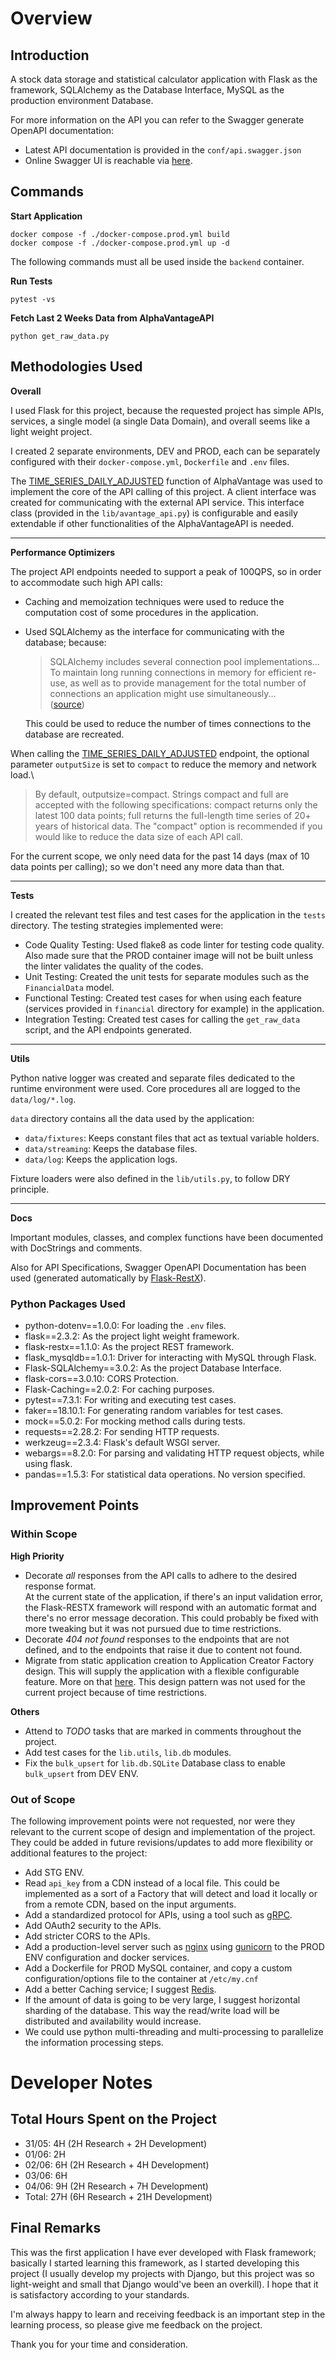 # Overview

## Introduction

A stock data storage and statistical calculator application with Flask as the framework, SQLAlchemy as the Database Interface, MySQL as the production environment Database.

For more information on the API you can refer to the Swagger generate OpenAPI documentation:
- Latest API documentation is provided in the `conf/api.swagger.json`
- Online Swagger UI is reachable via [here](http://localhost:5000/api).

## Commands

**Start Application**

```
docker compose -f ./docker-compose.prod.yml build
docker compose -f ./docker-compose.prod.yml up -d
```

The following commands must all be used inside the `backend` container.

**Run Tests**

```
pytest -vs
```

**Fetch Last 2 Weeks Data from AlphaVantageAPI**

```
python get_raw_data.py
```

## Methodologies Used

**Overall**

I used Flask for this project, because the requested project has simple APIs, services, a single model (a single Data Domain), and overall seems like a light weight project.

I created 2 separate environments, DEV and PROD, each can be separately configured with their `docker-compose.yml`, `Dockerfile` and `.env` files.

The [TIME_SERIES_DAILY_ADJUSTED](https://www.alphavantage.co/documentation/#dailyadj) function of AlphaVantage was used to implement the core of the API calling of this project. A client interface was created for communicating with the external API service. This interface class (provided in the `lib/avantage_api.py`) is configurable and easily extendable if other functionalities of the AlphaVantageAPI is needed. 

---

**Performance Optimizers**

The project API endpoints needed to support a peak of 100QPS, so in order to accommodate such high API calls:
- Caching and memoization techniques were used to reduce the computation cost of some procedures in the application.
- Used SQLAlchemy as the interface for communicating with the database; because:
    > SQLAlchemy includes several connection pool implementations... To maintain long running connections in memory for efficient re-use, as well as to provide management for the total number of connections an application might use simultaneously...\
    > ([source](https://docs.sqlalchemy.org/en/20/core/pooling.html))
    
    This could be used to reduce the number of times connections to the database are recreated.

When calling the [TIME_SERIES_DAILY_ADJUSTED](https://www.alphavantage.co/documentation/#dailyadj) endpoint, the optional parameter `outputSize` is set to `compact` to reduce the memory and network load.\
> By default, outputsize=compact. Strings compact and full are accepted with the following specifications: compact returns only the latest 100 data points; full returns the full-length time series of 20+ years of historical data. The "compact" option is recommended if you would like to reduce the data size of each API call.

For the current scope, we only need data for the past 14 days (max of 10 data points per calling); so we don't need any more data than that.

---

**Tests**

I created the relevant test files and test cases for the application in the `tests` directory. The testing strategies implemented were:
- Code Quality Testing: Used flake8 as code linter for testing code quality. Also made sure that the PROD container image will not be built unless the linter validates the quality of the codes.
- Unit Testing: Created the unit tests for separate modules such as the `FinancialData` model.
- Functional Testing: Created test cases for when using each feature (services provided in `financial` directory for example) in the application.
- Integration Testing: Created test cases for calling the `get_raw_data` script, and the API endpoints generated.

---

**Utils**

Python native logger was created and separate files dedicated to the runtime environment were used. Core procedures all are logged to the `data/log/*.log`.

`data` directory contains all the data used by the application:
- `data/fixtures`: Keeps constant files that act as textual variable holders.
- `data/streaming`: Keeps the database files.
- `data/log`: Keeps the application logs.

Fixture loaders were also defined in the `lib/utils.py`, to follow DRY principle.

---

**Docs**

Important modules, classes, and complex functions have been documented with DocStrings and comments.

Also for API Specifications, Swagger OpenAPI Documentation has been used (generated automatically by [Flask-RestX](https://flask-restx.readthedocs.io/)).


### Python Packages Used
- python-dotenv==1.0.0: For loading the `.env` files.
- flask==2.3.2: As the project light weight framework.
- flask-restx==1.1.0: As the project REST framework.
- flask_mysqldb==1.0.1: Driver for interacting with MySQL through Flask.
- Flask-SQLAlchemy==3.0.2: As the project Database Interface.
- flask-cors==3.0.10: CORS Protection.
- Flask-Caching==2.0.2: For caching purposes.
- pytest==7.3.1: For writing and executing test cases.
- faker==18.10.1: For generating random variables for test cases.
- mock==5.0.2: For mocking method calls during tests.
- requests==2.28.2: For sending HTTP requests.
- werkzeug==2.3.4: Flask's default WSGI server.
- webargs==8.2.0: For parsing and validating HTTP request objects, while using flask.
- pandas==1.5.3: For statistical data operations. No version specified.

## Improvement Points

### Within Scope

**High Priority**

- Decorate _all_ responses from the API calls to adhere to the desired response format.\
    At the current state of the application, if there's an input validation error, the Flask-RESTX framework will respond with an automatic format and there's no error message decoration. This could probably be fixed with more tweaking but it was not pursued due to time restrictions.
- Decorate _404 not found_ responses to the endpoints that are not defined, and to the endpoints that raise it due to content not found.
- Migrate from static application creation to Application Creator Factory design. This will supply the application with a flexible configurable feature. More on that [here](https://flask.palletsprojects.com/en/2.3.x/patterns/appfactories/?highlight=factory). This design pattern was not used for the current project because of time restrictions.

**Others**

- Attend to _TODO_ tasks that are marked in comments throughout the project.
- Add test cases for the `lib.utils`, `lib.db` modules.
- Fix the `bulk_upsert` for `lib.db.SQLite` Database class to enable `bulk_upsert` from DEV ENV.

### Out of Scope

The following improvement points were not requested, nor were they relevant to the current scope of design and implementation of the project. They could be added in future revisions/updates to add more flexibility or additional features to the project:

- Add STG ENV.
- Read `api_key` from a CDN instead of a local file. This could be implemented as a sort of a Factory that will detect and load it locally or from a remote CDN, based on the input arguments.
- Add a standardized protocol for APIs, using a tool such as [gRPC](https://grpc.io/).
- Add OAuth2 security to the APIs.
- Add stricter CORS to the APIs.
- Add a production-level server such as [nginx](https://www.nginx.com/) using [gunicorn](https://gunicorn.org/) to the PROD ENV configuration and docker services.
- Add a Dockerfile for PROD MySQL container, and copy a custom configuration/options file to the container at `/etc/my.cnf`
- Add a better Caching service; I suggest [Redis](https://redis.io/).
- If the amount of data is going to be very large, I suggest horizontal sharding of the database. This way the read/write load will be distributed and availability would increase.
- We could use python multi-threading and multi-processing to parallelize the information processing steps.


# Developer Notes
## Total Hours Spent on the Project

- 31/05: 4H (2H Research + 2H Development)
- 01/06: 2H
- 02/06: 6H (2H Research + 4H Development)
- 03/06: 6H
- 04/06: 9H (2H Research + 7H Development)
- Total: 27H (6H Research + 21H Development)

## Final Remarks

This was the first application I have ever developed with Flask framework; basically I started learning this framework, as I started developing this project (I usually develop my projects with Django, but this project was so light-weight and small that Django would've been an overkill). I hope that it is satisfactory according to your standards.

I'm always happy to learn and receiving feedback is an important step in the learning process, so please give me feedback on the project.

Thank you for your time and consideration.